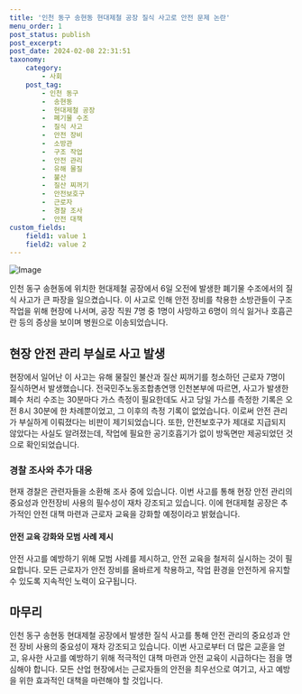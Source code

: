 ```yaml
---
title: '인천 동구 송현동 현대제철 공장 질식 사고로 안전 문제 논란'
menu_order: 1
post_status: publish
post_excerpt: 
post_date: 2024-02-08 22:31:51
taxonomy:
    category:
        - 사회
    post_tag:
        - 인천 동구
        -  송현동
        -  현대제철 공장
        -  폐기물 수조
        -  질식 사고
        -  안전 장비
        -  소방관
        -  구조 작업
        -  안전 관리
        -  유해 물질
        -  불산
        -  질산 찌꺼기
        -  안전보호구
        -  근로자
        -  경찰 조사
        -  안전 대책
custom_fields:
    field1: value 1
    field2: value 2
---
```


![Image](https://imgnews.pstatic.net/image/020/2024/02/08/0003547344_001_20240208192501038.jpg?type=w647)

인천 동구 송현동에 위치한 현대제철 공장에서 6일 오전에 발생한 폐기물 수조에서의 질식 사고가 큰 파장을 일으켰습니다. 이 사고로 인해 안전 장비를 착용한 소방관들이 구조 작업을 위해 현장에 나서며, 공장 직원 7명 중 1명이 사망하고 6명이 의식 잃거나 호흡곤란 등의 증상을 보이며 병원으로 이송되었습니다. 
## 현장 안전 관리 부실로 사고 발생
현장에서 일어난 이 사고는 유해 물질인 불산과 질산 찌꺼기를 청소하던 근로자 7명이 질식하면서 발생했습니다. 전국민주노동조합총연맹 인천본부에 따르면, 사고가 발생한 폐수 처리 수조는 30분마다 가스 측정이 필요한데도 사고 당일 가스를 측정한 기록은 오전 8시 30분에 한 차례뿐이었고, 그 이후의 측정 기록이 없었습니다. 이로써 안전 관리가 부실하게 이뤄졌다는 비판이 제기되었습니다. 또한, 안전보호구가 제대로 지급되지 않았다는 사실도 알려졌는데, 작업에 필요한 공기호흡기가 없이 방독면만 제공되었던 것으로 확인되었습니다.
### 경찰 조사와 추가 대응
현재 경찰은 관련자들을 소환해 조사 중에 있습니다. 이번 사고를 통해 현장 안전 관리의 중요성과 안전장비 사용의 필수성이 재차 강조되고 있습니다. 이에 현대제철 공장은 추가적인 안전 대책 마련과 근로자 교육을 강화할 예정이라고 밝혔습니다.
#### 안전 교육 강화와 모범 사례 제시
안전 사고를 예방하기 위해 모범 사례를 제시하고, 안전 교육을 철저히 실시하는 것이 필요합니다. 모든 근로자가 안전 장비를 올바르게 착용하고, 작업 환경을 안전하게 유지할 수 있도록 지속적인 노력이 요구됩니다.
## 마무리
인천 동구 송현동 현대제철 공장에서 발생한 질식 사고를 통해 안전 관리의 중요성과 안전 장비 사용의 중요성이 재차 강조되고 있습니다. 이번 사고로부터 더 많은 교훈을 얻고, 유사한 사고를 예방하기 위해 적극적인 대책 마련과 안전 교육이 시급하다는 점을 명심해야 합니다. 모든 산업 현장에서는 근로자들의 안전을 최우선으로 여기고, 사고 예방을 위한 효과적인 대책을 마련해야 할 것입니다.
